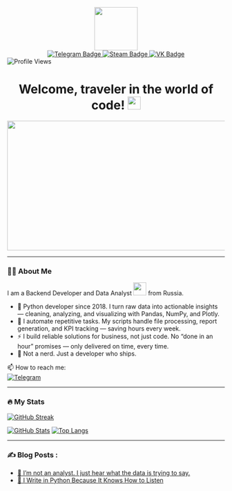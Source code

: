 <div id="header" align="center">
  <img src="https://media4.giphy.com/media/v1.Y2lkPTZjMDliOTUyMnZsaXJmY2JuM3RuaGlnaGNhb2MzNmFpZmplY2c0ZGVxeHFqc3BjOSZlcD12MV9pbnRlcm5hbF9naWZfYnlfaWQmY3Q9Zw/bGgsc5mWoryfgKBx1u/giphy.gif" width="100"/>
</div>

<div id="badges" align="center">
  <a href="https://t.me/TimeToXensonChannel">
    <img src="https://img.shields.io/badge/Telegram-2CA5E0?logo=telegram&logoColor=white" alt="Telegram Badge"/>
  </a>
  <a href="https://steamcommunity.com/id/hardwarehaven/">
    <img src="https://img.shields.io/badge/Steam-171A21?logo=steam&logoColor=white" alt="Steam Badge"/>
  </a>
  <a href="https://vk.com/shterben013">
    <img src="https://img.shields.io/badge/VK-4C75A0?logo=vk&logoColor=white" alt="VK Badge"/>
  </a>
</div>

<img src="https://komarev.com/ghpvc/?username=medvedev013&style=for-the-badge&color=grey" alt="Profile Views"/>

<h1 align="center">
  Welcome, traveler in the world of code!
  <img src="https://media.giphy.com/media/hvRJCLFzcasrR4ia7z/giphy.gif" width="30px"/>
</h1>

<div align="center">
  <img src="https://media.giphy.com/media/dWesBcTLavkZuG35MI/giphy.gif" width="600" height="300"/>
</div>

---

### :man_technologist: About Me
I am a Backend Developer and Data Analyst <img src="https://media.giphy.com/media/WUlplcMpOCEmTGBtBW/giphy.gif" width="30"> from Russia.

- :telescope: Python developer since 2018. I turn raw data into actionable insights — cleaning, analyzing, and visualizing with Pandas, NumPy, and Plotly.
- :seedling: I automate repetitive tasks. My scripts handle file processing, report generation, and KPI tracking — saving hours every week.
- :zap: I build reliable solutions for business, not just code. No “done in an hour” promises — only delivered on time, every time.
- :no_entry_sign: Not a nerd. Just a developer who ships.

:mailbox: How to reach me:  
[![Telegram](https://img.shields.io/badge/Telegram-2CA5E0?logo=telegram&logoColor=white)](https://t.me/TimeToXensonOfficial)

---

### :fire: My Stats
[![GitHub Streak](https://streak-stats.demolab.com/?user=medvedev013&theme=dark&hide_border=true&date_format=j/n[Y])](https://git.io/streak-stats)

[![GitHub Stats](https://github-readme-stats.vercel.app/api?username=medvedev013&show_icons=true&theme=radical&hide_border=true&include_all_commits=true&line_height=24)](https://github.com/anuraghazra/github-readme-stats)
[![Top Langs](https://github-readme-stats.vercel.app/api/top-langs/?username=medvedev013&layout=compact&theme=radical&hide_border=true&exclude_repo=medvedev013.github.io)](https://github.com/anuraghazra/github-readme-stats)

---

### :writing_hand: Blog Posts :
<!-- BLOG-POST-LIST:START -->
- [🌿 I’m not an analyst. I just hear what the data is trying to say.](https://dev.to/medvedev013/im-not-an-analyst-i-just-hear-what-the-data-is-trying-to-say-2h6m)
- [🐍 I Write in Python Because It Knows How to Listen](https://dev.to/medvedev013/i-write-in-python-because-it-knows-how-to-listen-1ag)
<!-- BLOG-POST-LIST:END -->
